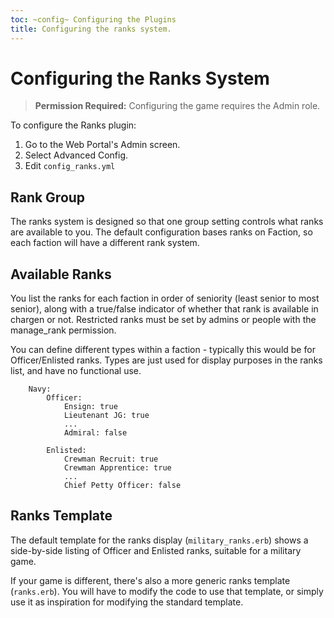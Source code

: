 ```yaml
---
toc: ~config~ Configuring the Plugins
title: Configuring the ranks system.
---
```

# Configuring the Ranks System

> **Permission Required:** Configuring the game requires the Admin role.

To configure the Ranks plugin:

1. Go to the Web Portal's Admin screen.  
2. Select Advanced Config.
3. Edit `config_ranks.yml`

## Rank Group

The ranks system is designed so that one group setting controls what ranks are available to you.  The default configuration bases ranks on Faction, so each faction will have a different rank system.

## Available Ranks

You list the ranks for each faction in order of seniority (least senior to most senior), along with a true/false indicator of whether that rank is available in chargen or not.  Restricted ranks must be set by admins or people with the manage_rank permission.

You can define different types within a faction - typically this would be for Officer/Enlisted ranks.  Types are just used for display purposes in the ranks list, and have no functional use.

        Navy:
            Officer:
                Ensign: true
                Lieutenant JG: true
                ...
                Admiral: false
                
            Enlisted:
                Crewman Recruit: true
                Crewman Apprentice: true
                ...
                Chief Petty Officer: false

## Ranks Template

The default template for the ranks display (`military_ranks.erb`) shows a side-by-side listing of Officer and Enlisted ranks, suitable for a military game.

If your game is different, there's also a more generic ranks template (`ranks.erb`).  You will have to modify the code to use that template, or simply use it as inspiration for modifying the standard template.